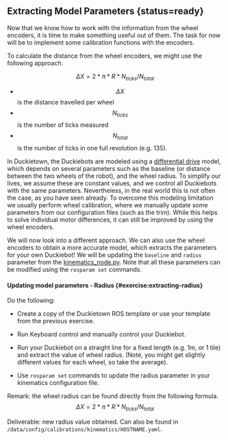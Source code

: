 
## Extracting Model Parameters {status=ready}

Now that we know how to work with the information from the wheel encoders, it is time to make something useful out of them. The task for now will be to implement some calibration functions with the encoders.

To calculate the distance from the wheel encoders, we might use the following approach.

$$ \Delta X = 2*\pi * R * {N_{ticks}/N_{total}} $$

  - $$ \Delta X $$ is the distance travelled per wheel
  - $$ N_{ticks} $$ is the number of ticks measured
  - $$ N_{total} $$ is the number of ticks in one full revolution (e.g. 135).

In Duckietown, the Duckiebots are modeled using a [differential drive](https://docs.duckietown.org/DT19/learning_materials/out/duckiebot_modeling.html) model, which depends on several parameters such as the baseline (or distance between the two wheels of the robot), and the wheel radius. To simplify our lives, we assume these are constant values, and we control all Duckiebots with the same parameters. Nevertheless, in the real world this is not often the case, as you have seen already. To overcome this modeling limitation we usually perform wheel calibration, where we manually update some parameters from our configuration files (such as the trim). While this helps to solve individual motor differences, it can still be improved by using the wheel encoders.

We will now look into a different approach. We can also use the wheel encoders to obtain a more accurate model, which extracts the parameters for your own Duckiebot! We will be updating the `baseline` and `radius` parameter from the [kinematics_node.py](https://github.com/duckietown/dt-car-interface/blob/daffy/packages/dagu_car/src/kinematics_node.py). Note that all these parameters can be modified using the `rosparam set` commands.

#### Updating model parameters - Radius {#exercise:extracting-radius}
Do the following:

- Create a copy of the Duckietown ROS template or use your template from the previous exercise.

- Run Keyboard control and manually control your Duckiebot.

- Run your Duckiebot on a straight line for a fixed length (e.g. 1m, or 1 tile) and extract the value of wheel radius. (Note, you might get slightly different values for each wheel, so take the average).

- Use `rosparam set` commands to update the radius parameter in your kinematics configuration file.

Remark: the wheel radius can be found directly from the following formula.
$$ \Delta X = 2*\pi * R * {N_{ticks}/N_{total}} $$

Deliverable: new radius value obtained. Can also be found in `/data/config/calibrations/kinematics/HOSTNAME.yaml`.
<end/>
